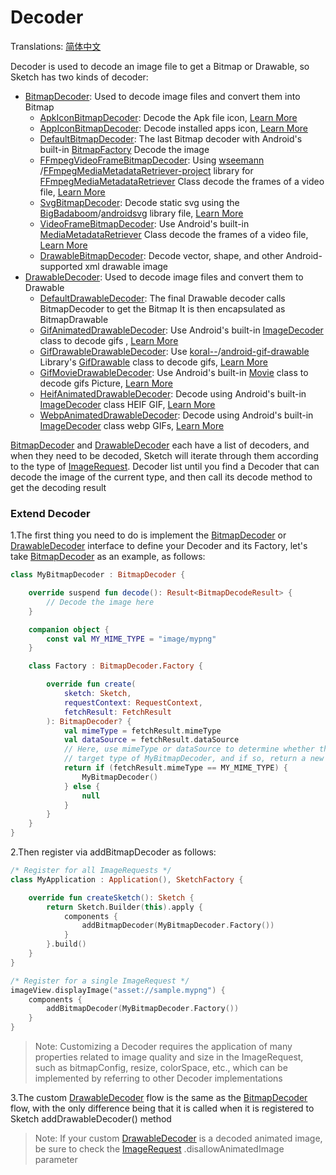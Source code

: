 # Decoder

Translations: [简体中文](decoder_zh.md)

Decoder is used to decode an image file to get a Bitmap or Drawable, so Sketch has two kinds of
decoder:

* [BitmapDecoder]: Used to decode image files and convert them into Bitmap
    * [ApkIconBitmapDecoder][ApkIconBitmapDecoder]: Decode the Apk file
      icon, [Learn More](apk_app_icon.md#displays-an-icon-for-the-apk-file)
    * [AppIconBitmapDecoder][AppIconBitmapDecoder]: Decode installed apps
      icon, [Learn More](apk_app_icon.md#displays-an-icon-for-the-installed-app)
    * [DefaultBitmapDecoder][DefaultBitmapDecoder]: The last Bitmap decoder with Android's
      built-in [BitmapFactory] Decode the image
    * [FFmpegVideoFrameBitmapDecoder][FFmpegVideoFrameBitmapDecoder]:
      Using [wseemann] /[FFmpegMediaMetadataRetriever-project] library
      for [FFmpegMediaMetadataRetriever] Class decode the frames of a video
      file, [Learn More](video_frame.md)
    * [SvgBitmapDecoder][SvgBitmapDecoder]: Decode static svg using the [BigBadaboom]/[androidsvg]
      library file, [Learn More](svg.md)
    * [VideoFrameBitmapDecoder][VideoFrameBitmapDecoder]: Use Android's
      built-in [MediaMetadataRetriever] Class decode the frames of a video
      file, [Learn More](video_frame.md)
    * [DrawableBitmapDecoder][DrawableBitmapDecoder]: Decode vector, shape, and other
      Android-supported xml drawable image
* [DrawableDecoder]:  Used to decode image files and convert them to Drawable
    * [DefaultDrawableDecoder][DefaultDrawableDecoder]: The final Drawable decoder calls
      BitmapDecoder to get the Bitmap It is then encapsulated as BitmapDrawable
    * [GifAnimatedDrawableDecoder][GifAnimatedDrawableDecoder]: Use Android's
      built-in [ImageDecoder] class to decode
      gifs , [Learn More](animated_image.md)
    * [GifDrawableDrawableDecoder][GifDrawableDrawableDecoder]: Use [koral--]/[android-gif-drawable]
      Library's [GifDrawable] class to decode
      gifs, [Learn More](animated_image.md)
    * [GifMovieDrawableDecoder][GifMovieDrawableDecoder]: Use Android's built-in [Movie] class to
      decode gifs Picture, [Learn More](animated_image.md)
    * [HeifAnimatedDrawableDecoder][HeifAnimatedDrawableDecoder]: Decode using Android's
      built-in [ImageDecoder] class HEIF GIF, [Learn More](animated_image.md)
    * [WebpAnimatedDrawableDecoder][WebpAnimatedDrawableDecoder]: Decode using Android's
      built-in [ImageDecoder] class webp GIFs, [Learn More](animated_image.md)

[BitmapDecoder] and [DrawableDecoder] each have a list of decoders, and when they need to be
decoded, Sketch will iterate through them according to the type of [ImageRequest].
Decoder list until you find a Decoder that can decode the image of the current type, and then call
its decode method to get the decoding result

### Extend Decoder

1.The first thing you need to do is implement the [BitmapDecoder] or [DrawableDecoder] interface to
define your Decoder and its
Factory, let's take [BitmapDecoder] as an example, as follows:

```kotlin
class MyBitmapDecoder : BitmapDecoder {

    override suspend fun decode(): Result<BitmapDecodeResult> {
        // Decode the image here
    }

    companion object {
        const val MY_MIME_TYPE = "image/mypng"
    }

    class Factory : BitmapDecoder.Factory {

        override fun create(
            sketch: Sketch,
            requestContext: RequestContext,
            fetchResult: FetchResult
        ): BitmapDecoder? {
            val mimeType = fetchResult.mimeType
            val dataSource = fetchResult.dataSource
            // Here, use mimeType or dataSource to determine whether the current image is the 
            // target type of MyBitmapDecoder, and if so, return a new MyBitmapDecoder
            return if (fetchResult.mimeType == MY_MIME_TYPE) {
                MyBitmapDecoder()
            } else {
                null
            }
        }
    }
}
```

2.Then register via addBitmapDecoder as follows:

```kotlin
/* Register for all ImageRequests */
class MyApplication : Application(), SketchFactory {

    override fun createSketch(): Sketch {
        return Sketch.Builder(this).apply {
            components {
                addBitmapDecoder(MyBitmapDecoder.Factory())
            }
        }.build()
    }
}

/* Register for a single ImageRequest */
imageView.displayImage("asset://sample.mypng") {
    components {
        addBitmapDecoder(MyBitmapDecoder.Factory())
    }
}
```

> Note: Customizing a Decoder requires the application of many properties related to image quality
> and size in the ImageRequest, such as bitmapConfig, resize, colorSpace, etc., which can be
> implemented by referring to other Decoder implementations

3.The custom [DrawableDecoder] flow is the same as the [BitmapDecoder] flow, with the only
difference being that it is called when it is registered to Sketch
addDrawableDecoder() method
> Note: If your custom [DrawableDecoder] is a decoded animated image, be sure to check
> the [ImageRequest]
> .disallowAnimatedImage parameter


[comment]: <> (class)

[BitmapDecoder]: ../../sketch-core/src/main/kotlin/com/github/panpf/sketch/decode/BitmapDecoder.kt

[DefaultBitmapDecoder]: ../../sketch-core/src/main/kotlin/com/github/panpf/sketch/decode/internal/DefaultBitmapDecoder.kt

[DrawableBitmapDecoder]: ../../sketch-core/src/main/kotlin/com/github/panpf/sketch/decode/internal/DrawableBitmapDecoder.kt

[FFmpegVideoFrameBitmapDecoder]: ../../sketch-video-ffmpeg/src/main/kotlin/com/github/panpf/sketch/decode/FFmpegVideoFrameBitmapDecoder.kt

[ApkIconBitmapDecoder]: ../../sketch-extensions-core/src/main/kotlin/com/github/panpf/sketch/decode/ApkIconBitmapDecoder.kt

[AppIconBitmapDecoder]: ../../sketch-extensions-core/src/main/kotlin/com/github/panpf/sketch/decode/AppIconBitmapDecoder.kt

[VideoFrameBitmapDecoder]: ../../sketch-video/src/main/kotlin/com/github/panpf/sketch/decode/VideoFrameBitmapDecoder.kt

[SvgBitmapDecoder]: ../../sketch-svg/src/main/kotlin/com/github/panpf/sketch/decode/SvgBitmapDecoder.kt

[DrawableDecoder]: ../../sketch-core/src/main/kotlin/com/github/panpf/sketch/decode/DrawableDecoder.kt

[DefaultDrawableDecoder]: ../../sketch-core/src/main/kotlin/com/github/panpf/sketch/decode/internal/DefaultDrawableDecoder.kt

[GifAnimatedDrawableDecoder]: ../../sketch-core/src/main/kotlin/com/github/panpf/sketch/decode/GifAnimatedDrawableDecoder.kt

[HeifAnimatedDrawableDecoder]: ../../sketch-core/src/main/kotlin/com/github/panpf/sketch/decode/HeifAnimatedDrawableDecoder.kt

[WebpAnimatedDrawableDecoder]: ../../sketch-core/src/main/kotlin/com/github/panpf/sketch/decode/WebpAnimatedDrawableDecoder.kt

[GifDrawableDrawableDecoder]: ../../sketch-gif-koral/src/main/kotlin/com/github/panpf/sketch/decode/GifDrawableDrawableDecoder.kt

[GifMovieDrawableDecoder]: ../../sketch-gif-movie/src/main/kotlin/com/github/panpf/sketch/decode/GifMovieDrawableDecoder.kt

[ImageRequest]: ../../sketch-core/src/main/kotlin/com/github/panpf/sketch/request/ImageRequest.kt

[wseemann]: https://github.com/wseemann

[FFmpegMediaMetadataRetriever-project]: https://github.com/wseemann/FFmpegMediaMetadataRetriever

[FFmpegMediaMetadataRetriever]: https://github.com/wseemann/FFmpegMediaMetadataRetriever/blob/master/core/src/main/kotlin/wseemann/media/FFmpegMediaMetadataRetriever.java

[BigBadaboom]: https://github.com/BigBadaboom

[androidsvg]: https://github.com/BigBadaboom/androidsvg

[koral--]: https://github.com/koral--

[android-gif-drawable]: https://github.com/koral--/android-gif-drawable

[GifDrawable]: https://github.com/koral--/android-gif-drawable/blob/dev/android-gif-drawable/src/main/kotlin/pl/droidsonroids/gif/GifDrawable.java

[Movie]: https://cs.android.com/android/platform/superproject/+/master:frameworks/base/graphics/kotlin/android/graphics/Movie.java

[ImageDecoder]: https://cs.android.com/android/platform/superproject/+/master:frameworks/base/graphics/kotlin/android/graphics/ImageDecoder.java

[BitmapFactory]: https://cs.android.com/android/platform/superproject/+/master:frameworks/base/graphics/kotlin/android/graphics/BitmapFactory.java

[MediaMetadataRetriever]: https://cs.android.com/android/platform/superproject/+/master:frameworks/base/media/kotlin/android/media/MediaMetadataRetriever.java
